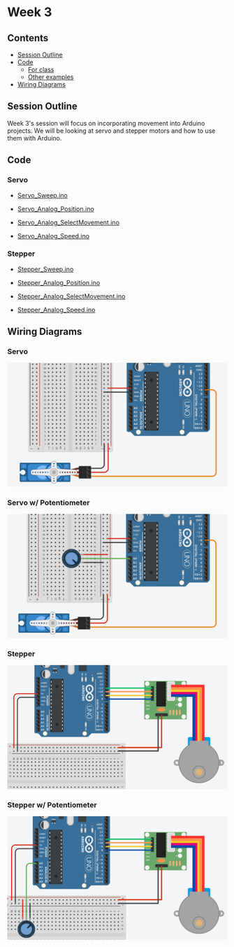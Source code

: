 # Week 3

## Contents

- [Session Outline](#session-outline)
- [Code](#code)
    - [For class](#code-for-class)
    - [Other examples](#other-examples)
- [Wiring Diagrams](#wiring-diagrams)

## Session Outline

Week 3's session will focus on incorporating movement into Arduino projects. We will be looking at servo and stepper motors and how to use them with Arduino.

## Code

### Servo

- [Servo_Sweep.ino](./Servo_Sweep.ino)

- [Servo_Analog_Position.ino](./Servo_Analog_Position.ino)
- [Servo_Analog_SelectMovement.ino](./Servo_Analog_SelectMovement.ino)
- [Servo_Analog_Speed.ino](./Servo_Analog_Speed.ino)

### Stepper

- [Stepper_Sweep.ino](./Stepper_Sweep.ino)

- [Stepper_Analog_Position.ino](./Stepper_Analog_Position.ino)
- [Stepper_Analog_SelectMovement.ino](./Stepper_Analog_SelectMovement.ino)
- [Stepper_Analog_Speed.ino](./Stepper_Analog_Speed.ino)

## Wiring Diagrams

### Servo

![](images/Servo.png)

### Servo w/ Potentiometer

![](images/Servo_Pot.png)

### Stepper

![](images/Stepper.png)

### Stepper w/ Potentiometer

![](images/Stepper_Pot.png)